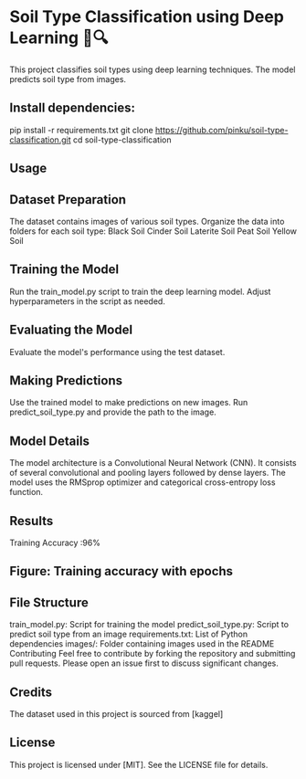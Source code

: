 # Soil Type Classification using Deep Learning 🌱🔍

This project classifies soil types using deep learning techniques. The model predicts soil type from images.



## Install dependencies:
pip install -r requirements.txt 
git clone https://github.com/pinku/soil-type-classification.git
cd soil-type-classification


## Usage
## Dataset Preparation
The dataset contains images of various soil types.
Organize the data into folders for each soil type:
Black Soil
Cinder Soil
Laterite Soil
Peat Soil
Yellow Soil
## Training the Model
Run the train_model.py script to train the deep learning model.
Adjust hyperparameters in the script as needed.
## Evaluating the Model
Evaluate the model's performance using the test dataset.
## Making Predictions
Use the trained model to make predictions on new images.
Run predict_soil_type.py and provide the path to the image.
## Model Details
The model architecture is a Convolutional Neural Network (CNN).
It consists of several convolutional and pooling layers followed by dense layers.
The model uses the RMSprop optimizer and categorical cross-entropy loss function.
## Results
Training Accuracy :96%

## Figure: Training accuracy with epochs

## File Structure
train_model.py: Script for training the model
predict_soil_type.py: Script to predict soil type from an image
requirements.txt: List of Python dependencies
images/: Folder containing images used in the README
Contributing
Feel free to contribute by forking the repository and submitting pull requests. Please open an issue first to discuss significant changes.

## Credits
The dataset used in this project is sourced from [kaggel]
## License
This project is licensed under [MIT]. See the LICENSE file for details.

